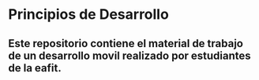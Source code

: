 # Principios de Desarrollo

## Este repositorio contiene el material de trabajo de un desarrollo movil realizado por estudiantes de la eafit.


